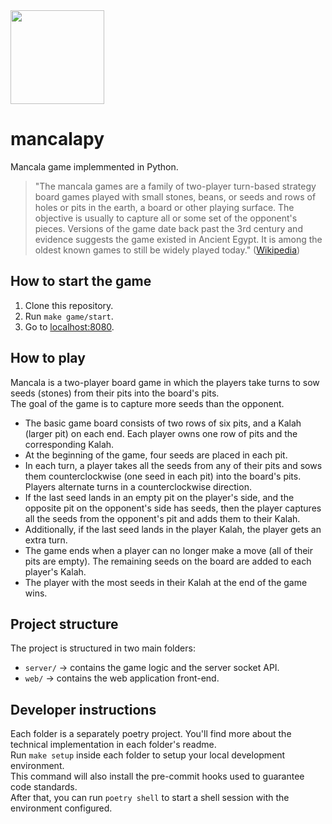 <img src="https://user-images.githubusercontent.com/10671410/228400388-0c7edac0-b820-4eaf-8c16-942cd1e158dc.jpg" width="150">

# mancalapy

Mancala game implemmented in Python.

> "The mancala games are a family of two-player turn-based strategy board games played with small stones, beans, or seeds and rows of holes or pits in the earth, a board or other playing surface. The objective is usually to capture all or some set of the opponent's pieces. Versions of the game date back past the 3rd century and evidence suggests the game existed in Ancient Egypt. It is among the oldest known games to still be widely played today." ([Wikipedia](https://en.wikipedia.org/wiki/Mancala))

## How to start the game

1. Clone this repository.
2. Run `make game/start`.
3. Go to [localhost:8080](http://localhost:8080).

## How to play

Mancala is a two-player board game in which the players take turns to sow seeds (stones) from their pits into the board's pits.  
The goal of the game is to capture more seeds than the opponent.

* The basic game board consists of two rows of six pits, and a Kalah (larger pit) on each end. Each player owns one row of pits and the corresponding Kalah.
* At the beginning of the game, four seeds are placed in each pit.
* In each turn, a player takes all the seeds from any of their pits and sows them counterclockwise (one seed in each pit) into the board's pits. Players alternate turns in a counterclockwise direction.
* If the last seed lands in an empty pit on the player's side, and the opposite pit on the opponent's side has seeds, then the player captures all the seeds from the opponent's pit and adds them to their Kalah.
* Additionally, if the last seed lands in the player Kalah, the player gets an extra turn.
* The game ends when a player can no longer make a move (all of their pits are empty). The remaining seeds on the board are added to each player's Kalah.
* The player with the most seeds in their Kalah at the end of the game wins.

## Project structure

The project is structured in two main folders:
* `server/` -> contains the game logic and the server socket API.
* `web/` -> contains the web application front-end.

## Developer instructions

Each folder is a separately poetry project. You'll find more about the technical implementation in each folder's readme.  
Run `make setup` inside each folder to setup your local development environment.  
This command will also install the pre-commit hooks used to guarantee code standards.  
After that, you can run `poetry shell` to start a shell session with the environment configured.
